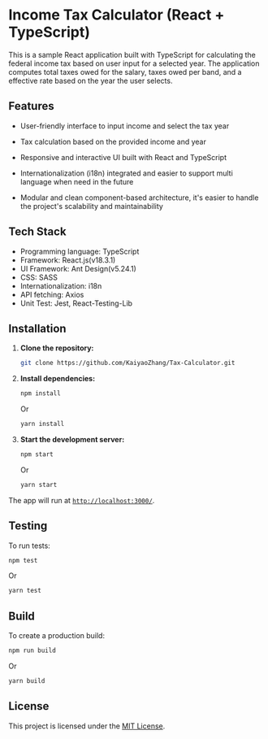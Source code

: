 # Income Tax Calculator (React + TypeScript)

This is a sample React application built with TypeScript for calculating the federal income tax based on user input for a selected year. The application computes total taxes owed for the salary, taxes owed per band, and a  effective rate based on the year the user selects.

## Features

- User-friendly interface to input income and select the tax year

- Tax calculation based on the provided income and year

- Responsive and interactive UI built with React and TypeScript

- Internationalization (i18n) integrated and easier to support multi language when need in the future 

- Modular and clean component-based architecture, it's easier to handle the project's scalability and maintainability

## Tech Stack

- Programming language: TypeScript
- Framework: React.js(v18.3.1)
- UI Framework: Ant Design(v5.24.1)
- CSS: SASS
- Internationalization: i18n
- API fetching: Axios
- Unit Test: Jest, React-Testing-Lib

## Installation

1. **Clone the repository:**

   ```bash
   git clone https://github.com/KaiyaoZhang/Tax-Calculator.git
   ```

2. **Install dependencies:**

   ```bash
   npm install
   ```

   Or

   ```bash
   yarn install
   ```

3. **Start the development server:**

   ```bash
   npm start
   ```

   Or

   ```bash
   yarn start
   ```

The app will run at [`http://localhost:3000/`](http://localhost:3000/).

## Testing

To run tests:

```bash
npm test
```

Or

```bash
yarn test
```


## Build

To create a production build:

```bash
npm run build
```

Or

```bash
yarn build
```


## License

This project is licensed under the [MIT License](LICENSE).